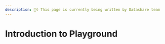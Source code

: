 ```yaml
---
description: 👷‍♀️ This page is currently being written by Datashare team.
---
```


# Introduction to Playground

